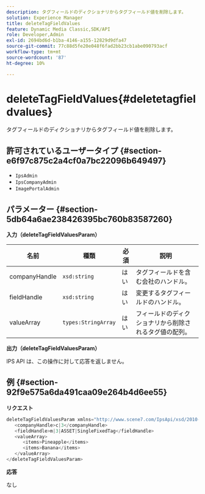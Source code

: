 ```yaml
---
description: タグフィールドのディクショナリからタグフィールド値を削除します。
solution: Experience Manager
title: deleteTagFieldValues
feature: Dynamic Media Classic,SDK/API
role: Developer,Admin
exl-id: 2694bd6d-b1ba-4146-a155-12829d9dfa47
source-git-commit: 77c88d5fe20e048f6fad2bb23cb1abe090793acf
workflow-type: tm+mt
source-wordcount: '87'
ht-degree: 10%

---
```


# deleteTagFieldValues{#deletetagfieldvalues}

タグフィールドのディクショナリからタグフィールド値を削除します。

## 許可されているユーザータイプ {#section-e6f97c875c2a4cf0a7bc22096b649497}

* `IpsAdmin`
* `IpsCompanyAdmin`
* `ImagePortalAdmin`

## パラメーター {#section-5db64a6ae238426395bc760b83587260}

**入力（deleteTagFieldValuesParam）**

| 名前 | 種類 | 必須 | 説明 |
|---|---|---|---|
| companyHandle | `xsd:string` | はい | タグフィールドを含む会社のハンドル。 |
| fieldHandle | `xsd:string` | はい | 変更するタグフィールドのハンドル。 |
| valueArray | `types:StringArray` | はい | フィールドのディクショナリから削除されるタグ値の配列。 |

**出力（deleteTagFieldValuesParam）**

IPS API は、この操作に対して応答を返しません。

## 例 {#section-92f9e575a6da491caa09e264b4d6ee55}

**リクエスト**

```java
deleteTagFieldValuesParam xmlns="http://www.scene7.com/IpsApi/xsd/2010-01-31">
   <companyHandle>c|3</companyHandle>
   <fieldHandle>m|3|ASSET|SingleFixedTag</fieldHandle>
   <valueArray>
      <items>Pineapple</items>
      <items>Banana</items>
   </valueArray>
</deleteTagFieldValuesParam>
```

**応答**

なし
